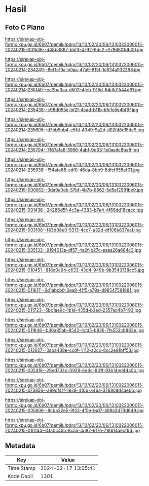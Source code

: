 # Hasil

## Foto C Plano

https://sirekap-obj-formc.kpu.go.id/6b07/pemilu/pdpr/13/10/02/20/06/1310022006015-20240215-001536--d48b3887-bbf3-4792-9dc2-e1786801db00.jpg

https://sirekap-obj-formc.kpu.go.id/6b07/pemilu/pdpr/13/10/02/20/06/1310022006015-20240214-234249--8ef1c19a-b0aa-47a9-815f-1c634a932268.jpg

https://sirekap-obj-formc.kpu.go.id/6b07/pemilu/pdpr/13/10/02/20/06/1310022006015-20240214-235140--ea3ba3aa-d503-4feb-918d-64dfd1544d81.jpg

https://sirekap-obj-formc.kpu.go.id/6b07/pemilu/pdpr/13/10/02/20/06/1310022006015-20240214-235438--c98d055e-bf2f-4cad-b11b-bfc1c8e4bf9f.jpg

https://sirekap-obj-formc.kpu.go.id/6b07/pemilu/pdpr/13/10/02/20/06/1310022006015-20240214-235605--d7bb5bb4-e51d-4349-9a2d-d02fd8c15dc9.jpg

https://sirekap-obj-formc.kpu.go.id/6b07/pemilu/pdpr/13/10/02/20/06/1310022006015-20240214-235704--7f67a1a8-3956-4abf-9d63-1e0aadc8baff.jpg

https://sirekap-obj-formc.kpu.go.id/6b07/pemilu/pdpr/13/10/02/20/06/1310022006015-20240214-235938--f54afe68-cdf0-46da-8bb9-8dfcf955ef01.jpg

https://sirekap-obj-formc.kpu.go.id/6b07/pemilu/pdpr/13/10/02/20/06/1310022006015-20240215-000052--3da9a0eb-57bf-4b7b-8562-5d5af2991be9.jpg

https://sirekap-obj-formc.kpu.go.id/6b07/pemilu/pdpr/13/10/02/20/06/1310022006015-20240215-001436--24286d5f-4c3a-4383-b7e4-4f66dd18cacc.jpg

https://sirekap-obj-formc.kpu.go.id/6b07/pemilu/pdpr/13/10/02/20/06/1310022006015-20240215-003108--f83d08e0-5313-4cc7-a32d-df106b837eaf.jpg

https://sirekap-obj-formc.kpu.go.id/6b07/pemilu/pdpr/13/10/02/20/06/1310022006015-20240215-005133--9194013a-df57-4a2f-b27c-eaea26a684c3.jpg

https://sirekap-obj-formc.kpu.go.id/6b07/pemilu/pdpr/13/10/02/20/06/1310022006015-20240215-010451--818c0c94-c633-43d4-949b-9b3543138cc5.jpg

https://sirekap-obj-formc.kpu.go.id/6b07/pemilu/pdpr/13/10/02/20/06/1310022006015-20240215-011617--6d1abcb0-3ea9-41f5-a79a-d98547581881.jpg

https://sirekap-obj-formc.kpu.go.id/6b07/pemilu/pdpr/13/10/02/20/06/1310022006015-20240215-011723--5bc1ae9c-1b1d-435d-b3ed-2357ad4b7493.jpg

https://sirekap-obj-formc.kpu.go.id/6b07/pemilu/pdpr/13/10/02/20/06/1310022006015-20240215-011848--b36a85ab-9542-4dd5-b826-7fe552cb883e.jpg

https://sirekap-obj-formc.kpu.go.id/6b07/pemilu/pdpr/13/10/02/20/06/1310022006015-20240215-013027--3aba438e-ccdf-4112-a2cc-8cc2e91bff53.jpg

https://sirekap-obj-formc.kpu.go.id/6b07/pemilu/pdpr/13/10/02/20/06/1310022006015-20240215-005418--28ed734d-0928-4e4c-831f-93b14ed44a0b.jpg

https://sirekap-obj-formc.kpu.go.id/6b07/pemilu/pdpr/13/10/02/20/06/1310022006015-20240215-073956--a99df41f-1929-410b-a46a-376908d4ae0b.jpg

https://sirekap-obj-formc.kpu.go.id/6b07/pemilu/pdpr/13/10/02/20/06/1310022006015-20240215-005606--8cba32e5-9f43-4f5e-ba17-489a3473d649.jpg

https://sirekap-obj-formc.kpu.go.id/6b07/pemilu/pdpr/13/10/02/20/06/1310022006015-20240215-010144--4fa0c45b-8c5b-4d87-9f7e-718614aecf9d.jpg


## Metadata

| Key        | Value               |
| ---------- | ------------------- |
| Time Stamp | 2024-02-17 13:05:41 |
| Kode Dapil | 1301                |



